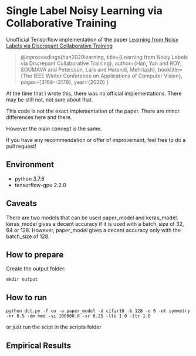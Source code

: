 # Single Label Noisy Learning via Collaborative Training

Unofficial Tensorflow implementation of the paper [Learning from Noisy Labels via Discrepant Collaborative Training](http://openaccess.thecvf.com/content_WACV_2020/papers/Han_Learning_from_Noisy_Labels_via_Discrepant_Collaborative_Training_WACV_2020_paper.pdf)

> @inproceedings{han2020learning,
  title={Learning from Noisy Labels via Discrepant Collaborative Training},
    author={Han, Yan and ROY, SOUMAVA and Petersson, Lars and Harandi, Mehrtash},
      booktitle={The IEEE Winter Conference on Applications of Computer Vision},
        pages={3169--3178},
          year={2020}
}


At the time that I wrote this, there was no official implementations. There may be still not, not sure about that.

This code is not the exact implementation of the paper. There are minor differences here and there.

However the main concept is the same.

If you have any recommendation or offer of improvement, feel free to do a pull request! 

## Environment

* python 3.7.6
* tensorflow-gpu 2.2.0

## Caveats

There are two models that can be used paper\_model and keras\_model.
keras\_model gives a decent accuracy if it is used with a batch\_size of 32, 64 or 128.
However, paper\_model gives a decent accuracy only with the batch\_size of 128. 

## How to prepare

Create the output folder:
```
mkdir output
```

## How to run

```
python dct.py -f co -a paper_model -d cifar10 -b 128 -e 6 -nt symmetry -nr 0.5 -dm mmd -si 100000.0 -sr 0.25 -lto 1.0 -ltr 1.0 
```

or just run the scipt in the scripts folder

## Empirical Results



